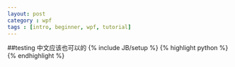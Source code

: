 ```yaml
---
layout: post
category : wpf
tags : [intro, beginner, wpf, tutorial]
---
```

##testing
中文应该也可以的
{% include JB/setup %}
{% highlight python %}
{% endhighlight %}
